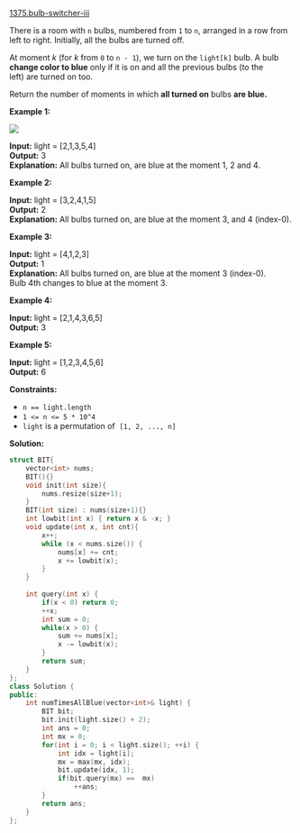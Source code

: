 [1375.bulb-switcher-iii](https://leetcode.com/problems/bulb-switcher-iii/)  

There is a room with `n` bulbs, numbered from `1` to `n`, arranged in a row from left to right. Initially, all the bulbs are turned off.

At moment _k_ (for _k_ from `0` to `n - 1`), we turn on the `light[k]` bulb. A bulb **change color to blue** only if it is on and all the previous bulbs (to the left) are turned on too.

Return the number of moments in which **all turned on** bulbs **are blue.**

**Example 1:**

![](https://assets.leetcode.com/uploads/2020/02/29/sample_2_1725.png)

  
**Input:** light = \[2,1,3,5,4\]  
**Output:** 3  
**Explanation:** All bulbs turned on, are blue at the moment 1, 2 and 4.  

**Example 2:**

  
**Input:** light = \[3,2,4,1,5\]  
**Output:** 2  
**Explanation:** All bulbs turned on, are blue at the moment 3, and 4 (index-0).  

**Example 3:**

  
**Input:** light = \[4,1,2,3\]  
**Output:** 1  
**Explanation:** All bulbs turned on, are blue at the moment 3 (index-0).  
Bulb 4th changes to blue at the moment 3.  

**Example 4:**

  
**Input:** light = \[2,1,4,3,6,5\]  
**Output:** 3  

**Example 5:**

  
**Input:** light = \[1,2,3,4,5,6\]  
**Output:** 6  

**Constraints:**

*   `n == light.length`
*   `1 <= n <= 5 * 10^4`
*   `light` is a permutation of  `[1, 2, ..., n]`  



**Solution:**  

```cpp
struct BIT{
    vector<int> nums;
    BIT(){}
    void init(int size){
        nums.resize(size+1);
    }
    BIT(int size) : nums(size+1){}
    int lowbit(int x) { return x & -x; }
    void update(int x, int cnt){
        x++;
        while (x < nums.size()) {
            nums[x] += cnt;
            x += lowbit(x);
        }
    }
    
    int query(int x) {
        if(x < 0) return 0;
        ++x;
        int sum = 0;
        while(x > 0) {
            sum += nums[x];
            x -= lowbit(x);
        }
        return sum;
    }
};
class Solution {
public:
    int numTimesAllBlue(vector<int>& light) {
        BIT bit;
        bit.init(light.size() + 2);
        int ans = 0;
        int mx = 0;
        for(int i = 0; i < light.size(); ++i) {
            int idx = light[i];
            mx = max(mx, idx);
            bit.update(idx, 1);
            if(bit.query(mx) ==  mx)
                ++ans;
        }
        return ans;
    }
};
```
      